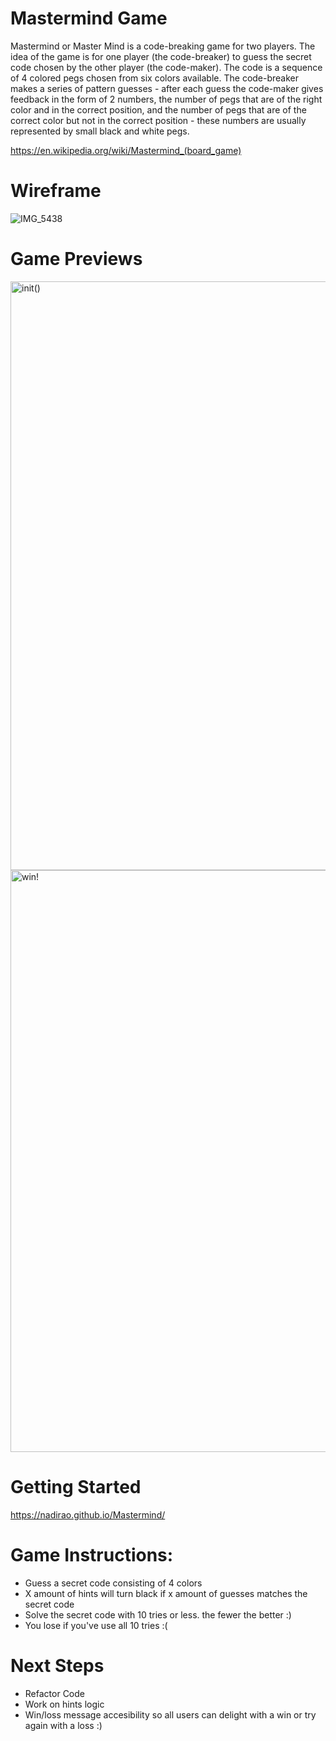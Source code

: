 # Mastermind Game

Mastermind or Master Mind is a code-breaking game for two players. The idea of the game is for one player (the code-breaker) to guess the secret code chosen by the other player (the code-maker). The code is a sequence of 4 colored pegs chosen from six colors available. The code-breaker makes a series of pattern guesses - after each guess the code-maker gives feedback in the form of 2 numbers, the number of pegs that are of the right color and in the correct position, and the number of pegs that are of the correct color but not in the correct position - these numbers are usually represented by small black and white pegs.

https://en.wikipedia.org/wiki/Mastermind_(board_game)


# Wireframe

![IMG_5438](https://user-images.githubusercontent.com/110858421/230780190-2d4a5fd0-1d15-4e75-a95b-b1593952cc8c.jpeg)


# Game Previews
<img width="942" alt="init()" src="https://user-images.githubusercontent.com/110858421/230782211-8be9f328-144a-4d47-8c04-c16a85813b28.png">

<img width="931" alt="win!" src="https://user-images.githubusercontent.com/110858421/230782219-4980f9f4-2501-4ab2-be44-19f6e20d19f8.png">


# Getting Started

https://nadirao.github.io/Mastermind/

# Game Instructions: 

- Guess a secret code consisting of 4 colors
- X amount of hints will turn black if x amount of guesses matches the secret code
- Solve the secret code with 10 tries or less. the fewer the better :)
- You lose if you've use all 10 tries :(

# Next Steps

- Refactor Code
- Work on hints logic 
- Win/loss message accesibility so all users can delight with a win or try again with a loss :)
